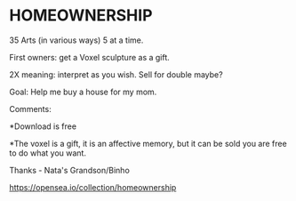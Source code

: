 # HOMEOWNERSHIP

35 Arts (in various ways) 5 at a time.

First owners: get a Voxel sculpture as a gift.

2X meaning: interpret as you wish. Sell for double maybe?

Goal: Help me buy a house for my mom.

Comments:

*Download is free

*The voxel is a gift, it is an affective memory, but it can be sold you are free to do what you want.

Thanks - Nata's Grandson/Binho

https://opensea.io/collection/homeownership
